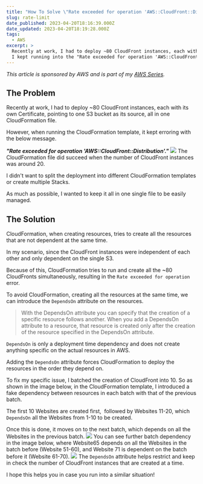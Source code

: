```yaml
---
title: "How To Solve \"Rate exceeded for operation 'AWS::CloudFront::Distribution'.\" Error?"
slug: rate-limit
date_published: 2023-04-20T18:16:39.000Z
date_updated: 2023-04-20T18:19:28.000Z
tags:
  - AWS
excerpt: >
  Recently at work, I had to deploy ~80 CloudFront instances, each with its own Certificate, pointing to one S3 bucket as its source, all in one CloudFormation file.
  I kept running into the "Rate exceeded for operation 'AWS::CloudFront::Distribution'." error. Let's learn how to fix it.
---
```


*This article is sponsored by AWS and is part of my [AWS Series](__GHOST_URL__/tag/aws/).*

## The Problem

Recently at work, I had to deploy ~80 CloudFront instances, each with its own Certificate, pointing to one S3 bucket as its source, all in one CloudFormation file.

However, when running the CloudFormation template, it kept erroring with the below message.

***"Rate exceeded for operation 'AWS::CloudFront::Distribution'."***
![](__GHOST_URL__/content/images/2023/04/image-2.png)
The CloudFormation file did succeed when the number of CloudFront instances was around 20.

I didn't want to split the deployment into different CloudFormation templates or create multiple Stacks. 

As much as possible, I wanted to keep it all in one single file to be easily managed.

## The Solution

CloudFormation, when creating resources, tries to create all the resources that are not dependent at the same time.

In my scenario, since the CloudFront instances were independent of each other and only dependent on the single S3.

Because of this, CloudFormation tries to run and create all the ~80 CloudFronts simultaneously, resulting in the `Rate exceeded for operation` error.

To avoid CloudFormation, creating all the resources at the same time, we can introduce the `DependsOn` attribute on the resources. 

> With the DependsOn attribute you can specify that the creation of a specific resource follows another. When you add a DependsOn attribute to a resource, that resource is created only after the creation of the resource specified in the DependsOn attribute.

`DependsOn` is only a deployment time dependency and does not create anything specific on the actual resources in AWS.

Adding the `DependsOn` attribute forces CloudFormation to deploy the resources in the order they depend on. 

To fix my specific issue, I batched the creation of CloudFront into 10. So as shown in the image below, in the CloudFormation template, I introduced a fake dependency between resources in each batch with that of the previous batch.

The first 10 Websites are created first,  followed by Websites 11-20, which `DependsOn` all the Websites from 1-10 to be created. 

Once this is done, it moves on to the next batch, which depends on all the Websites in the previous batch.
![](__GHOST_URL__/content/images/2023/04/image-8.png)
You can see further batch dependency in the image below, where Website65 depends on all the Websites in the batch before (Website 51-60), and Website 71 is dependent on the batch before it (Website 61-70).
![](__GHOST_URL__/content/images/2023/04/image-6.png)
The `DependsOn` attribute helps restrict and keep in check the number of CloudFront instances that are created at a time. 

I hope this helps you in case you run into a similar situation! 
